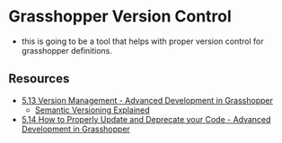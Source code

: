 # Grasshopper Version Control
 - this is going to be a tool that helps with proper version control for grasshopper definitions.

## Resources
 - [5.13 Version Management - Advanced Development in Grasshopper](https://youtu.be/Vv3uzq8sLTI)
   - [Semantic Versioning Explained](https://semver.org)
 - [5.14 How to Properly Update and Deprecate your Code - Advanced Development in Grasshopper](https://youtu.be/uSIxFynt6ok)

